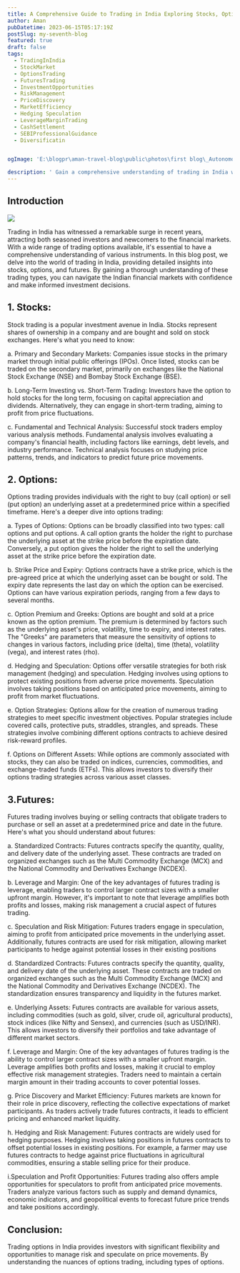 ```yaml
---
title: A Comprehensive Guide to Trading in India Exploring Stocks, Options, and Futures
author: Aman
pubDatetime: 2023-06-15T05:17:19Z
postSlug: my-seventh-blog
featured: true
draft: false
tags:
  - TradingInIndia 
  - StockMarket 
  - OptionsTrading 
  - FuturesTrading 
  - InvestmentOpportunities 
  - RiskManagement 
  - PriceDiscovery 
  - MarketEfficiency 
  - Hedging Speculation 
  - LeverageMarginTrading 
  - CashSettlement 
  - SEBIProfessionalGuidance 
  - Diversificatin


ogImage: 'E:\blogpr\aman-travel-blog\public\photos\first blog\_Autonomous Wea 0.png'

description: ' Gain a comprehensive understanding of trading in India with a focus on stocks (long-term investing and short-term trading), options (hedging and speculation), and futures (standardized contracts and leverage) to make informed investment decisions.'
---
```


## Introduction


![](https://images.livemint.com/img/2023/03/13/1600x900/Day_trading_guide_Stock_market_news_1678667548170_1678667548474_1678667548474.jpg)


Trading in India has witnessed a remarkable surge in recent years, attracting both seasoned investors and newcomers to the financial markets. With a wide range of trading options available, it's essential to have a comprehensive understanding of various instruments. In this blog post, we delve into the world of trading in India, providing detailed insights into stocks, options, and futures. By gaining a thorough understanding of these trading types, you can navigate the Indian financial markets with confidence and make informed investment decisions.

## 1. Stocks:


Stock trading is a popular investment avenue in India. Stocks represent shares of ownership in a company and are bought and sold on stock exchanges. Here's what you need to know:

a. Primary and Secondary Markets: Companies issue stocks in the primary market through initial public offerings (IPOs). Once listed, stocks can be traded on the secondary market, primarily on exchanges like the National Stock Exchange (NSE) and Bombay Stock Exchange (BSE).

b. Long-Term Investing vs. Short-Term Trading: Investors have the option to hold stocks for the long term, focusing on capital appreciation and dividends. Alternatively, they can engage in short-term trading, aiming to profit from price fluctuations.

c. Fundamental and Technical Analysis: Successful stock traders employ various analysis methods. Fundamental analysis involves evaluating a company's financial health, including factors like earnings, debt levels, and industry performance. Technical analysis focuses on studying price patterns, trends, and indicators to predict future price movements.

## 2. Options:
Options trading provides individuals with the right to buy (call option) or sell (put option) an underlying asset at a predetermined price within a specified timeframe. Here's a deeper dive into options trading:

a. Types of Options: Options can be broadly classified into two types: call options and put options. A call option grants the holder the right to purchase the underlying asset at the strike price before the expiration date. Conversely, a put option gives the holder the right to sell the underlying asset at the strike price before the expiration date.

b. Strike Price and Expiry: Options contracts have a strike price, which is the pre-agreed price at which the underlying asset can be bought or sold. The expiry date represents the last day on which the option can be exercised. Options can have various expiration periods, ranging from a few days to several months.

c. Option Premium and Greeks: Options are bought and sold at a price known as the option premium. The premium is determined by factors such as the underlying asset's price, volatility, time to expiry, and interest rates. The "Greeks" are parameters that measure the sensitivity of options to changes in various factors, including price (delta), time (theta), volatility (vega), and interest rates (rho).

d. Hedging and Speculation: Options offer versatile strategies for both risk management (hedging) and speculation. Hedging involves using options to protect existing positions from adverse price movements. Speculation involves taking positions based on anticipated price movements, aiming to profit from market fluctuations.

e. Option Strategies: Options allow for the creation of numerous trading strategies to meet specific investment objectives. Popular strategies include covered calls, protective puts, straddles, strangles, and spreads. These strategies involve combining different options contracts to achieve desired risk-reward profiles.

f. Options on Different Assets: While options are commonly associated with stocks, they can also be traded on indices, currencies, commodities, and exchange-traded funds (ETFs). This allows investors to diversify their options trading strategies across various asset classes.


## 3.Futures:
Futures trading involves buying or selling contracts that obligate traders to purchase or sell an asset at a predetermined price and date in the future. Here's what you should understand about futures:

a. Standardized Contracts: Futures contracts specify the quantity, quality, and delivery date of the underlying asset. These contracts are traded on organized exchanges such as the Multi Commodity Exchange (MCX) and the National Commodity and Derivatives Exchange (NCDEX).

b. Leverage and Margin: One of the key advantages of futures trading is leverage, enabling traders to control larger contract sizes with a smaller upfront margin. However, it's important to note that leverage amplifies both profits and losses, making risk management a crucial aspect of futures trading.

c. Speculation and Risk Mitigation: Futures traders engage in speculation, aiming to profit from anticipated price movements in the underlying asset. Additionally, futures contracts are used for risk mitigation, allowing market participants to hedge against potential losses in their existing positions
 

d. Standardized Contracts: Futures contracts specify the quantity, quality, and delivery date of the underlying asset. These contracts are traded on organized exchanges such as the Multi Commodity Exchange (MCX) and the National Commodity and Derivatives Exchange (NCDEX). The standardization ensures transparency and liquidity in the futures market.

e. Underlying Assets: Futures contracts are available for various assets, including commodities (such as gold, silver, crude oil, agricultural products), stock indices (like Nifty and Sensex), and currencies (such as USD/INR). This allows investors to diversify their portfolios and take advantage of different market sectors.

f. Leverage and Margin: One of the key advantages of futures trading is the ability to control larger contract sizes with a smaller upfront margin. Leverage amplifies both profits and losses, making it crucial to employ effective risk management strategies. Traders need to maintain a certain margin amount in their trading accounts to cover potential losses.

g. Price Discovery and Market Efficiency: Futures markets are known for their role in price discovery, reflecting the collective expectations of market participants. As traders actively trade futures contracts, it leads to efficient pricing and enhanced market liquidity.

h. Hedging and Risk Management: Futures contracts are widely used for hedging purposes. Hedging involves taking positions in futures contracts to offset potential losses in existing positions. For example, a farmer may use futures contracts to hedge against price fluctuations in agricultural commodities, ensuring a stable selling price for their produce.

i.Speculation and Profit Opportunities: Futures trading also offers ample opportunities for speculators to profit from anticipated price movements. Traders analyze various factors such as supply and demand dynamics, economic indicators, and geopolitical events to forecast future price trends and take positions accordingly.



## Conclusion:

Trading options in India provides investors with significant flexibility and opportunities to manage risk and speculate on price movements. By understanding the nuances of options trading, including types of options.
